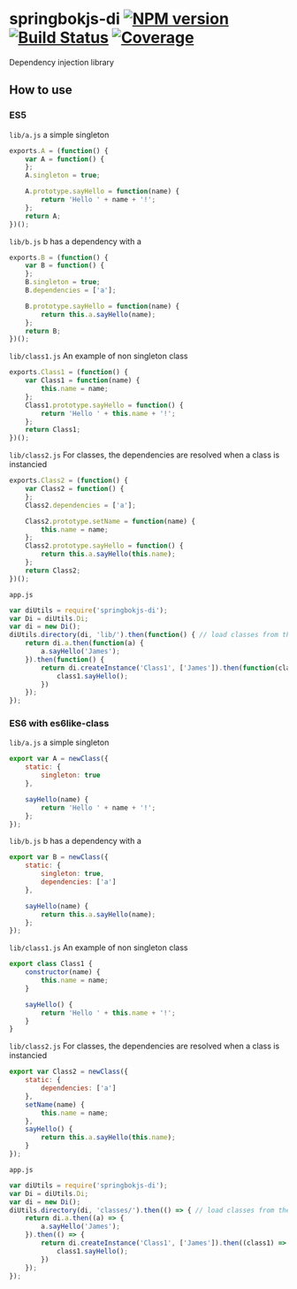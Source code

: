 # springbokjs-di  [![NPM version][npm-image]][npm-url] [![Build Status][build-status-image]][build-status-url] [![Coverage][coverage-image]][coverage-url]

[build-status-image]: https://drone.io/github.com/christophehurpeau/springbokjs-di/status.png
[build-status-url]: https://drone.io/github.com/christophehurpeau/springbokjs-di/latest
[npm-image]: https://img.shields.io/npm/v/springbokjs-di.svg?style=flat
[npm-url]: https://npmjs.org/package/springbokjs-di
[coverage-image]: http://img.shields.io/badge/coverage-79%-yellow.svg?style=flat
[coverage-url]: http://christophehurpeau.github.io/springbokjs-di/docs/coverage.html


Dependency injection library


## How to use

### ES5

`lib/a.js` a simple singleton

```js
exports.A = (function() {
    var A = function() {
    };
    A.singleton = true;

    A.prototype.sayHello = function(name) {
        return 'Hello ' + name + '!';
    };
    return A;
})();
```

`lib/b.js` b has a dependency with a

```js
exports.B = (function() {
    var B = function() {
    };
    B.singleton = true;
    B.dependencies = ['a'];

    B.prototype.sayHello = function(name) {
        return this.a.sayHello(name);
    };
    return B;
})();
```

`lib/class1.js` An example of non singleton class

```js
exports.Class1 = (function() {
    var Class1 = function(name) {
        this.name = name;
    };
    Class1.prototype.sayHello = function() {
        return 'Hello ' + this.name + '!';
    };
    return Class1;
})();
```

`lib/class2.js` For classes, the dependencies are resolved when a class is instancied

```js
exports.Class2 = (function() {
    var Class2 = function() {
    };
    Class2.dependencies = ['a'];

    Class2.prototype.setName = function(name) {
        this.name = name;
    };
    Class2.prototype.sayHello = function() {
        return this.a.sayHello(this.name);
    };
    return Class2;
})();
```


`app.js`

```js
var diUtils = require('springbokjs-di');
var Di = diUtils.Di;
var di = new Di();
diUtils.directory(di, 'lib/').then(function() { // load classes from the directory
    return di.a.then(function(a) {
        a.sayHello('James');
    }).then(function() {
        return di.createInstance('Class1', ['James']).then(function(class1) {
            class1.sayHello();
        })
    });
});

```


### ES6 with es6like-class

`lib/a.js` a simple singleton

```js
export var A = newClass({
    static: {
        singleton: true
    },

    sayHello(name) {
        return 'Hello ' + name + '!';
    };
});
```

`lib/b.js` b has a dependency with a

```js
export var B = newClass({
    static: {
        singleton: true,
        dependencies: ['a']
    },

    sayHello(name) {
        return this.a.sayHello(name);
    };
});
```

`lib/class1.js` An example of non singleton class

```js
export class Class1 {
    constructor(name) {
        this.name = name;
    }

    sayHello() {
        return 'Hello ' + this.name + '!';
    }
}
```

`lib/class2.js` For classes, the dependencies are resolved when a class is instancied

```js
export var Class2 = newClass({
    static: {
        dependencies: ['a']
    },
    setName(name) {
        this.name = name;
    },
    sayHello() {
        return this.a.sayHello(this.name);
    }
});
```

`app.js`

```js
var diUtils = require('springbokjs-di');
var Di = diUtils.Di;
var di = new Di();
diUtils.directory(di, 'classes/').then(() => { // load classes from the directory
    return di.a.then((a) => {
        a.sayHello('James');
    }).then(() => {
        return di.createInstance('Class1', ['James']).then((class1) => {
            class1.sayHello();
        })
    });
});

```

